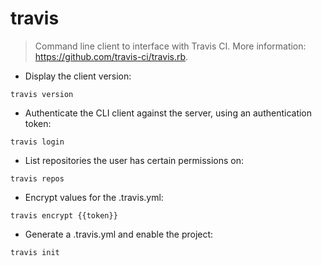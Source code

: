 # travis

> Command line client to interface with Travis CI.
> More information: <https://github.com/travis-ci/travis.rb>.

- Display the client version:

`travis version`

- Authenticate the CLI client against the server, using an authentication token:

`travis login`

- List repositories the user has certain permissions on:

`travis repos`

- Encrypt values for the .travis.yml:

`travis encrypt {{token}}`

- Generate a .travis.yml and enable the project:

`travis init`
